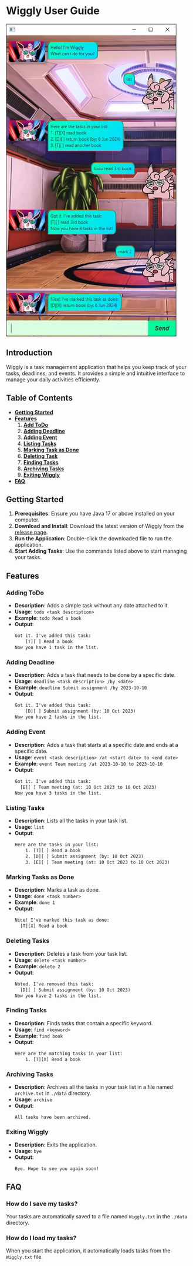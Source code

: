 # Wiggly User Guide

![Ui.png](Ui.png)

## Introduction
Wiggly is a task management application that helps you keep track of your tasks, deadlines, and events. It provides a simple and intuitive interface to manage your daily activities efficiently.

## Table of Contents
- [**Getting Started**](#getting-started)
- [**Features**](#features)
    1. [**Add ToDo**](#adding-todo)
    2. [**Adding Deadline**](#adding-deadline)
    3. [**Adding Event**](#adding-event)
    4. [**Listing Tasks**](#listing-tasks)
    5. [**Marking Task as Done**](#marking-tasks-as-done)
    6. [**Deleting Task**](#deleting-tasks)
    7. [**Finding Tasks**](#finding-tasks)
    8. [**Archiving Tasks**](#archiving-tasks)
    9. [**Exiting Wiggly**](#exiting-wiggly)
- [**FAQ**](#faq)

## Getting Started
1. **Prerequisites**: Ensure you have Java 17 or above installed on your computer.
2. **Download and Install**: Download the latest version of Wiggly from the [release page](https://github.com/amoschee/ip/releases).
3. **Run the Application**: Double-click the downloaded file to run the application.
4. **Start Adding Tasks**: Use the commands listed above to start managing your tasks.

## Features

### Adding ToDo

- **Description**: Adds a simple task without any date attached to it.
- **Usage**: `todo <task description>`
- **Example**: `todo Read a book`
- **Output**:
  ```
  Got it. I've added this task:
      [T][ ] Read a book
  Now you have 1 task in the list.
  ```
  
### Adding Deadline

- **Description**: Adds a task that needs to be done by a specific date.
- **Usage**: `deadline <task description> /by <date>`
- **Example**: `deadline Submit assignment /by 2023-10-10`
- **Output**:
  ```
  Got it. I've added this task:
      [D][ ] Submit assignment (by: 10 Oct 2023)
  Now you have 2 tasks in the list.
  ```
  
### Adding Event

- **Description**: Adds a task that starts at a specific date and ends at a specific date.
- **Usage**: `event <task description> /at <start date> to <end date>`
- **Example**: `event Team meeting /at 2023-10-10 to 2023-10-10`
- **Output**:
  ```
  Got it. I've added this task:
    [E][ ] Team meeting (at: 10 Oct 2023 to 10 Oct 2023)
  Now you have 3 tasks in the list.
  ```
  
### Listing Tasks

- **Description**: Lists all the tasks in your task list.
- **Usage**: `list`
- **Output**:
  ```
  Here are the tasks in your list:
      1. [T][ ] Read a book
      2. [D][ ] Submit assignment (by: 10 Oct 2023)
      3. [E][ ] Team meeting (at: 10 Oct 2023 to 10 Oct 2023)
  ```
  
### Marking Tasks as Done

- **Description**: Marks a task as done.
- **Usage**: `done <task number>`
- **Example**: `done 1`
- **Output**:
  ```
  Nice! I've marked this task as done:
    [T][X] Read a book
  ```
  
### Deleting Tasks

- **Description**: Deletes a task from your task list.
- **Usage**: `delete <task number>`
- **Example**: `delete 2`
- **Output**:
  ```
  Noted. I've removed this task:
    [D][ ] Submit assignment (by: 10 Oct 2023)
  Now you have 2 tasks in the list.
  ```
  
### Finding Tasks

- **Description**: Finds tasks that contain a specific keyword.
- **Usage**: `find <keyword>`
- **Example**: `find book`
- **Output**:
  ```
  Here are the matching tasks in your list:
      1. [T][X] Read a book
  ```
  
### Archiving Tasks
- **Description**: Archives all the tasks in your task list in a file named `archive.txt` in `./data` directory.
- **Usage**: `archive`
- **Output**:
  ```
  All tasks have been archived.
  ```
  
### Exiting Wiggly

- **Description**: Exits the application.
- **Usage**: `bye`
- **Output**:
  ```
  Bye. Hope to see you again soon!
  ```

## FAQ

### How do I save my tasks?

Your tasks are automatically saved to a file named `Wiggly.txt` in the `./data` directory.

### How do I load my tasks?

When you start the application, it automatically loads tasks from the `Wiggly.txt` file.